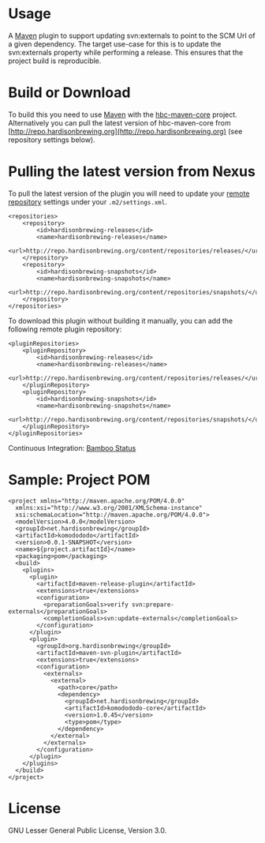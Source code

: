 # Usage
A [Maven](http://maven.apache.org/download.html) plugin to support updating svn:externals to point to the SCM Url of a given dependency. The target use-case for this is to update the svn:externals property while performing a release. This ensures that the project build is reproducible.

# Build or Download
To build this you need to use [Maven](http://maven.apache.org/download.html) with the [hbc-maven-core](https://github.com/hardisonbrewing/hbc-maven-core) project. Alternatively you can pull the latest version of hbc-maven-core from [http://repo.hardisonbrewing.org](http://repo.hardisonbrewing.org) (see repository settings below).

# Pulling the latest version from Nexus
To pull the latest version of the plugin you will need to update your [remote repository](http://maven.apache.org/guides/introduction/introduction-to-repositories.html) settings under your `.m2/settings.xml`.

	<repositories>
		<repository>
			<id>hardisonbrewing-releases</id>
			<name>hardisonbrewing-releases</name>
			<url>http://repo.hardisonbrewing.org/content/repositories/releases/</url>
		</repository>
		<repository>
			<id>hardisonbrewing-snapshots</id>
			<name>hardisonbrewing-snapshots</name>
			<url>http://repo.hardisonbrewing.org/content/repositories/snapshots/</url>
		</repository>
	</repositories>

To download this plugin without building it manually, you can add the following remote plugin repository:

	<pluginRepositories>
		<pluginRepository>
			<id>hardisonbrewing-releases</id>
			<name>hardisonbrewing-releases</name>
			<url>http://repo.hardisonbrewing.org/content/repositories/releases/</url>
		</pluginRepository>
		<pluginRepository>
			<id>hardisonbrewing-snapshots</id>
			<name>hardisonbrewing-snapshots</name>
			<url>http://repo.hardisonbrewing.org/content/repositories/snapshots/</url>
		</pluginRepository>
	</pluginRepositories>

Continuous Integration: [Bamboo Status](http://bamboo.hardisonbrewing.org/browse/MVN-SVN)

# Sample: Project POM
	
	<project xmlns="http://maven.apache.org/POM/4.0.0"
	  xmlns:xsi="http://www.w3.org/2001/XMLSchema-instance"
	  xsi:schemaLocation="http://maven.apache.org/POM/4.0.0">
	  <modelVersion>4.0.0</modelVersion>
	  <groupId>net.hardisonbrewing</groupId>
	  <artifactId>komodododo</artifactId>
	  <version>0.0.1-SNAPSHOT</version>
	  <name>${project.artifactId}</name>
	  <packaging>pom</packaging>
	  <build>
	    <plugins>
	      <plugin>
	        <artifactId>maven-release-plugin</artifactId>
	        <extensions>true</extensions>
	        <configuration>
	          <preparationGoals>verify svn:prepare-externals</preparationGoals>
	          <completionGoals>svn:update-externals</completionGoals>
	        </configuration>
	      </plugin>
	      <plugin>
	        <groupId>org.hardisonbrewing</groupId>
	        <artifactId>maven-svn-plugin</artifactId>
	        <extensions>true</extensions>
	        <configuration>
	          <externals>
	            <external>
	              <path>core</path>
	              <dependency>
	                <groupId>net.hardisonbrewing</groupId>
	                <artifactId>komodododo-core</artifactId>
	                <version>1.0.45</version>
	                <type>pom</type>
	              </dependency>
	            </external>
	          </externals>
	        </configuration>
	      </plugin>
	    </plugins>
	  </build>
	</project>

# License
GNU Lesser General Public License, Version 3.0.
